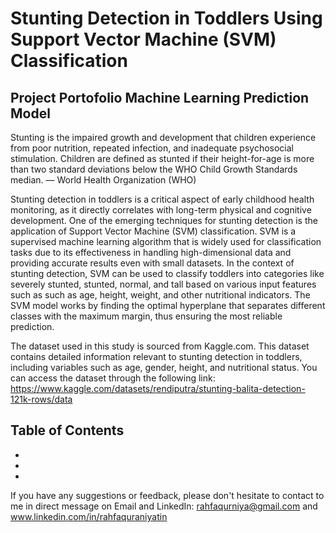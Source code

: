 # Stunting Detection in Toddlers Using Support Vector Machine (SVM) Classification
## Project Portofolio Machine Learning Prediction Model

Stunting is the impaired growth and development that children experience from poor nutrition, repeated infection, and inadequate psychosocial stimulation. Children are defined as stunted if their height-for-age is more than two standard deviations below the WHO Child Growth Standards median.
— World Health Organization (WHO)

Stunting detection in toddlers is a critical aspect of early childhood health monitoring, as it directly correlates with long-term physical and cognitive development. One of the emerging techniques for stunting detection is the application of Support Vector Machine (SVM) classification. SVM is a supervised machine learning algorithm that is widely used for classification tasks due to its effectiveness in handling high-dimensional data and providing accurate results even with small datasets. In the context of stunting detection, SVM can be used to classify toddlers into categories like severely stunted, stunted, normal, and tall based on various input features such as such as age, height, weight, and other nutritional indicators.  The SVM model works by finding the optimal hyperplane that separates different classes with the maximum margin, thus ensuring the most reliable prediction. 

The dataset used in this study is sourced from Kaggle.com. This dataset contains detailed information relevant to stunting detection in toddlers, including variables such as age, gender, height, and nutritional status. You can access the dataset through the following link: https://www.kaggle.com/datasets/rendiputra/stunting-balita-detection-121k-rows/data 

## Table of Contents
-
-
-

If you have any suggestions or feedback, please don't hesitate to contact to me in direct message on Email and LinkedIn:
rahfaqurniya@gmail.com and www.linkedin.com/in/rahfaquraniyatin
